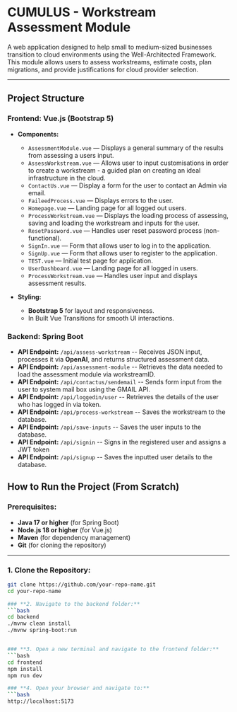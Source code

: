 #  **CUMULUS - Workstream Assessment Module**  
A web application designed to help small to medium-sized businesses transition to cloud environments using the Well-Architected Framework. This module allows users to assess workstreams, estimate costs, plan migrations, and provide justifications for cloud provider selection.

---

## **Project Structure**  

### **Frontend:** Vue.js (Bootstrap 5)  
- **Components:**  
  - `AssessmentModule.vue` — Displays a general summary of the results from assessing a users input.  
  - `AssessWorkstream.vue` — Allows user to input customisations in order to create a workstream - a guided plan on creating an ideal infrastructure in the cloud.  
  - `ContactUs.vue` — Display a form for the user to contact an Admin via email.  
  - `FaileedProcess.vue` — Displays errors to the user.  
  - `Homepage.vue` — Landing page for all logged out users.  
  - `ProcessWorkstream.vue` — Displays the loading process of assessing, saving and loading the workstream and inputs for the user.  
  - `ResetPassword.vue` — Handles user reset password process (non-functional).  
  - `SignIn.vue` — Form that allows user to log in to the application.  
  - `SignUp.vue` — Form that allows user to register to the application.  
  - `TEST.vue` — Initial test page for application.  
  - `UserDashboard.vue` — Landing page for all logged in users.  
  - `ProcessWorkstream.vue` — Handles user input and displays assessment results.  

- **Styling:**  
  - **Bootstrap 5** for layout and responsiveness.  
  - In Built Vue Transitions for smooth UI interactions.

### **Backend:** Spring Boot  
- **API Endpoint:** `/api/assess-workstream` -- Receives JSON input, processes it via **OpenAI**, and returns structured assessment data.
- **API Endpoint:** `/api/assessment-module` -- Retrieves the data needed to load the assessment module via workstreamID.
- **API Endpoint:** `/api/contactus/sendemail` -- Sends form input from the user to system mail box using the GMAIL API.
- **API Endpoint:** `/api/loggedin/user` -- Retrieves the details of the user who has logged in via token.
- **API Endpoint:** `/api/process-workstream` -- Saves the workstream to the database.
- **API Endpoint:** `/api/save-inputs` -- Saves the user inputs to the database.
- **API Endpoint:** `/api/signin` -- Signs in the registered user and assigns a JWT token 
- **API Endpoint:** `/api/signup` -- Saves the inputted user details to the database.
 
## **How to Run the Project (From Scratch)**

### **Prerequisites:**
- **Java 17 or higher** (for Spring Boot)
- **Node.js 18 or higher** (for Vue.js)
- **Maven** (for dependency management)
- **Git** (for cloning the repository)

---

### **1. Clone the Repository:**
```bash
git clone https://github.com/your-repo-name.git
cd your-repo-name

### **2. Navigate to the backend folder:**
```bash
cd backend
./mvnw clean install
./mvnw spring-boot:run


### **3. Open a new terminal and navigate to the frontend folder:**
```bash
cd frontend
npm install
npm run dev

### **4. Open your browser and navigate to:**
```bash
http://localhost:5173


